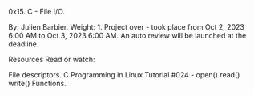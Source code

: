 0x15. C - File I/O.

 By: Julien Barbier.
 Weight: 1.
 Project over - took place from Oct 2, 2023 6:00 AM to Oct 3, 2023 6:00 AM.
 An auto review will be launched at the deadline.

Resources
Read or watch:

File descriptors.
C Programming in Linux Tutorial #024 - open() read() write() Functions.
